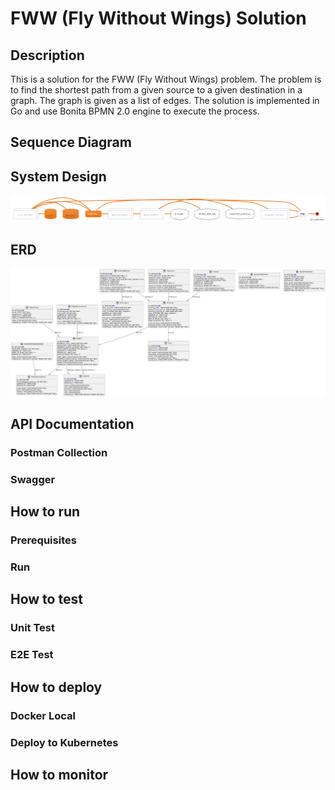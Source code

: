 # FWW (Fly Without Wings) Solution
## Description
This is a solution for the FWW (Fly Without Wings) problem. The problem is to find the shortest path from a given source to a given destination in a graph. The graph is given as a list of edges. The solution is implemented in Go and use Bonita BPMN 2.0 engine to execute the process.

## Sequence Diagram

## System Design

![Alt text](image-1.png)

## ERD

![Alt text](image.png)

## API Documentation

### Postman Collection

### Swagger

## How to run

### Prerequisites

### Run

## How to test

### Unit Test

### E2E Test

## How to deploy

### Docker Local

### Deploy to Kubernetes

## How to monitor
